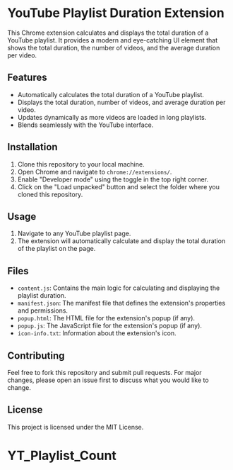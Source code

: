# YouTube Playlist Duration Extension

This Chrome extension calculates and displays the total duration of a YouTube playlist. It provides a modern and eye-catching UI element that shows the total duration, the number of videos, and the average duration per video.

## Features

- Automatically calculates the total duration of a YouTube playlist.
- Displays the total duration, number of videos, and average duration per video.
- Updates dynamically as more videos are loaded in long playlists.
- Blends seamlessly with the YouTube interface.

## Installation

1. Clone this repository to your local machine.
2. Open Chrome and navigate to `chrome://extensions/`.
3. Enable "Developer mode" using the toggle in the top right corner.
4. Click on the "Load unpacked" button and select the folder where you cloned this repository.

## Usage

1. Navigate to any YouTube playlist page.
2. The extension will automatically calculate and display the total duration of the playlist on the page.

## Files

- `content.js`: Contains the main logic for calculating and displaying the playlist duration.
- `manifest.json`: The manifest file that defines the extension's properties and permissions.
- `popup.html`: The HTML file for the extension's popup (if any).
- `popup.js`: The JavaScript file for the extension's popup (if any).
- `icon-info.txt`: Information about the extension's icon.

## Contributing

Feel free to fork this repository and submit pull requests. For major changes, please open an issue first to discuss what you would like to change.

## License

This project is licensed under the MIT License.
# YT_Playlist_Count
